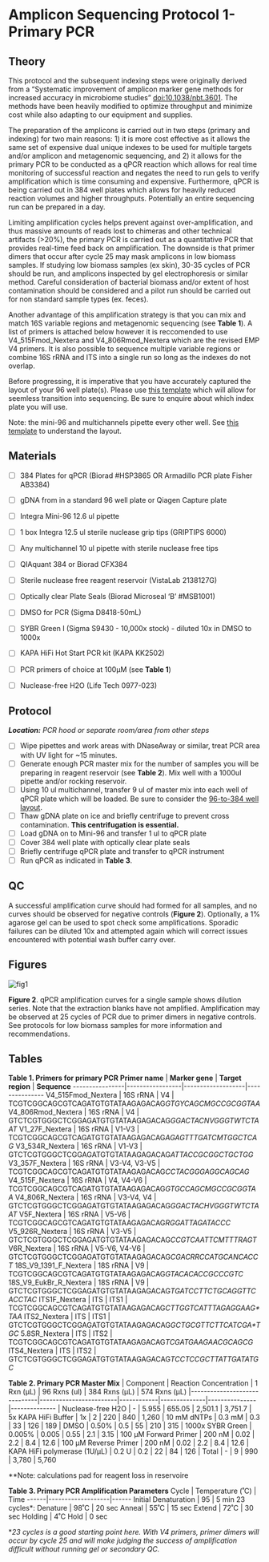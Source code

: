 # Amplicon Sequencing Protocol 1- Primary PCR

## Theory
This protocol and the subsequent indexing steps were originally derived from a “Systematic improvement of amplicon marker gene methods for increased accuracy in microbiome studies” [doi:10.1038/nbt.3601](https://www.nature.com/articles/nbt.3601). The methods have been heavily modified to optimize throughput and minimize cost while also adapting to our equipment and supplies.

The preparation of the amplicons is carried out in two steps (primary and indexing) for two main reasons: 1) it is more cost effective as it allows the same set of expensive dual unique indexes to be used for multiple targets and/or amplicon and metagenomic sequencing, and 2) it allows for the primary PCR to be conducted as a qPCR reaction which allows for real time monitoring of successful reaction and negates the need to run gels to verify amplification which is time consuming and expensive. Furthermore, qPCR is being carried out in 384 well plates which allows for heavily reduced reaction volumes and higher throughputs. Potentially an entire sequencing run can be prepared in a day.

Limiting amplification cycles helps prevent against over-amplification, and thus massive amounts of reads lost to chimeras and other technical artifacts (>20%), the primary PCR is carried out as a quantitative PCR that provides real-time feed back on amplification. The downside is that primer dimers that occur after cycle 25 may mask amplicons in low biomass samples. If studying low biomass samples (ex skin), 30-35 cycles of PCR should be run, and amplicons inspected by gel electrophoresis or similar method. Careful consideration of bacterial biomass and/or extent of host contamination should be considered and a pilot run should be carried out for non standard sample types (ex. feces).

Another advantage of this amplification strategy is that you can mix and match 16S variable regions and metagenomic sequencing (see **Table 1**). A list of primers is attached below however it is reccomended to use V4_515Fmod_Nextera and V4_806Rmod_Nextera which are the revised EMP V4 primers. It is also possible to sequence multiple variable regions or combine 16S rRNA and ITS into a single run so long as the indexes do not overlap.

Before progressing, it is imperative that you have accurately captured the layout of your 96 well plate(s). Please use [this template](https://github.com/BisanzLab/OHMC_Colaboratory/edit/main/Templates/IndexTrackingSheet.xlsx) which will allow for seemless transition into sequencing. Be sure to enquire about which index plate you will use.

Note: the mini-96 and multichannels pipette every other well.  See [this template](https://github.com/BisanzLab/OHMC_Colaboratory/blob/main/Templates/96_to_384_Integra.xlsx) to understand the layout.

## Materials

- [ ] 384 Plates for qPCR (Biorad #HSP3865 OR Armadillo PCR plate Fisher AB3384)
- [ ] gDNA from in a standard 96 well plate or Qiagen Capture plate
- [ ] Integra Mini-96 12.6 ul pipette
- [ ] 1 box Integra 12.5 ul sterile nuclease grip tips (GRIPTIPS 6000)
- [ ] Any multichannel 10 ul pipette with sterile nuclease free tips
- [ ] QIAquant 384 or Biorad CFX384
- [ ] Sterile nuclease free reagent reservoir (VistaLab 2138127G)
- [ ] Optically clear Plate Seals (Biorad Microseal ‘B’ #MSB1001)
- [ ] DMSO for PCR (Sigma D8418-50mL)
- [ ] SYBR Green I (Sigma S9430 - 10,000x stock) - diluted 10x in DMSO to 1000x
- [ ] KAPA HiFi Hot Start PCR kit (KAPA KK2502)
- [ ] PCR primers of choice at 100µM (see **Table 1**)
- [ ] Nuclease-free H2O (Life Tech 0977-023)


## Protocol
***Location:** PCR hood or separate room/area from other steps*
- [ ] Wipe pipettes and work areas with DNaseAway or similar, treat PCR area with UV light for ~15 minutes.
- [ ] Generate enough PCR master mix for the number of samples you will be preparing in reagent reservoir (see **Table 2**). Mix well with a 1000ul pipette and/or rocking reservoir.
- [ ] Using 10 ul multichannel, transfer 9 ul of master mix into each well of qPCR plate which will be loaded. Be sure to consider the [96-to-384 well layout](https://github.com/BisanzLab/OHMC_Colaboratory/blob/main/Templates/96_to_384_Integra.xlsx).
- [ ] Thaw gDNA plate on ice and briefly centrifuge to prevent cross contamination. **This centrifugation is essential.**
- [ ] Load gDNA on to Mini-96 and transfer 1 ul to qPCR plate
- [ ] Cover 384 well plate with optically clear plate seals
- [ ] Briefly centrifuge qPCR plate and transfer to qPCR instrument
- [ ] Run qPCR as indicated in **Table 3**.

## QC
A successful amplification curve should had formed for all samples, and no curves should be observed for negative controls (**Figure 2**). Optionally, a 1% agarose gel can be used to spot check some amplifications. Sporadic failures can be diluted 10x and attempted again which will correct issues encountered with potential wash buffer carry over.

## Figures

![fig1](https://github.com/jbisanz/AmpliconSeq/blob/master/images/ampcurves.png)

**Figure 2**. qPCR amplification curves for a single sample shows dilution series. Note that the extraction blanks have not amplified. Amplification may be observed at 25 cycles of PCR due to primer dimers in negative controls. See protocols for low biomass samples for more information and recommendations.

## Tables

**Table 1. Primers for primary PCR**
**Primer name** | **Marker gene** | **Target region** | **Sequence**
----------------|-----------------|-------------------|---------------
V4_515Fmod_Nextera | 16S rRNA | V4 |         TCGTCGGCAGCGTCAGATGTGTATAAGAGACAG*GTGYCAGCMGCCGCGGTAA*
V4_806Rmod_Nextera | 16S rRNA | V4 |         GTCTCGTGGGCTCGGAGATGTGTATAAGAGACAG*GGACTACNVGGGTWTCTAAT*
V1_27F_Nextera | 16S rRNA | V1-V3 |          TCGTCGGCAGCGTCAGATGTGTATAAGAGACAG*AGAGTTTGATCMTGGCTCAG*
V3_534R_Nextera | 16S rRNA | V1-V3 |         GTCTCGTGGGCTCGGAGATGTGTATAAGAGACAG*ATTACCGCGGCTGCTGG*
V3_357F_Nextera | 16S rRNA | V3-V4, V3-V5 |  TCGTCGGCAGCGTCAGATGTGTATAAGAGACAG*CCTACGGGAGGCAGCAG*
V4_515F_Nextera | 16S rRNA | V4, V4-V6 |     TCGTCGGCAGCGTCAGATGTGTATAAGAGACAG*GTGCCAGCMGCCGCGGTAA*
V4_806R_Nextera | 16S rRNA | V3-V4, V4 |     GTCTCGTGGGCTCGGAGATGTGTATAAGAGACAG*GGACTACHVGGGTWTCTAAT*
V5F_Nextera  | 16S rRNA | V5-V6 |            TCGTCGGCAGCGTCAGATGTGTATAAGAGACAG*RGGATTAGATACCC*
V5_926R_Nextera | 16S rRNA | V3-V5 |         GTCTCGTGGGCTCGGAGATGTGTATAAGAGACAG*CCGTCAATTCMTTTRAGT*
V6R_Nextera | 16S rRNA | V5-V6, V4-V6 |      GTCTCGTGGGCTCGGAGATGTGTATAAGAGACAG*CGACRRCCATGCANCACCT*
18S_V9_1391_F_Nextera | 18S rRNA | V9 |      TCGTCGGCAGCGTCAGATGTGTATAAGAGACAG*GTACACACCGCCCGTC*
18S_V9_EukBr_R_Nextera | 18S rRNA | V9 |     GTCTCGTGGGCTCGGAGATGTGTATAAGAGACAG*TGATCCTTCTGCAGGTTCACCTAC*
ITS1F_Nextera | ITS | ITS1 |                 TCGTCGGCAGCGTCAGATGTGTATAAGAGACAG*CTTGGTCATTTAGAGGAAG\*TAA*
ITS2_Nextera | ITS | ITS1 |                  GTCTCGTGGGCTCGGAGATGTGTATAAGAGACAG*GCTGCGTTCTTCATCGA\*TGC*
5.8SR_Nextera | ITS | ITS2 |                 TCGTCGGCAGCGTCAGATGTGTATAAGAGACAG*TCGATGAAGAACGCAGCG*
ITS4_Nextera | ITS | ITS2 |                  GTCTCGTGGGCTCGGAGATGTGTATAAGAGACAG*TCCTCCGCTTATTGATATGC*

**Table 2. Primary PCR Master Mix**
| Component                    | Reaction Concentration | 1 Rxn (µL) | 96 Rxns (ul) | 384 Rxns (µL) | 574 Rxns (µL)
|------------------------------|------------------------|------------|--------------|---------------|--------------
| Nuclease-free H2O            | -                      |    5.955   | 655.05       |  2,501.1      |  3,751.7
| 5x KAPA HiFi Buffer          | 1x                     |     2      |    220       |   840         |  1,260
| 10 mM dNTPs                  | 0.3 mM                 |  0.3       | 33           |   126         |  189
| DMSO                         | 0.50%                  | 0.5        | 55           | 210           | 315
| 1000x SYBR Green             | 0.005%                 | 0.005      | 0.55         | 2.1           | 3.15
| 100 µM Forward Primer        | 200 nM                 | 0.02       | 2.2          | 8.4           | 12.6
| 100 µM Reverse Primer        | 200 nM                 | 0.02       | 2.2          | 8.4            | 12.6
| KAPA HiFi polymerase (1U/µL) | 0.2 U                  | 0.2        | 22           | 84            | 126
| Total                        | -                      | 9          | 990          | 3,780         | 5,760

\**Note: calculations pad for reagent loss in reservoire

**Table 3. Primary PCR Amplification Parameters**
Cycle |	Temperature (˚C)  | Time
------|-------------------|------
Initial Denaturation   |	95	| 5 min
23 cycles\*:
Denature | 98˚C | 20 sec
Anneal | 55˚C	| 15 sec
Extend | 72˚C | 30 sec
Holding	| 4˚C	Hold | 0 sec

\**23 cycles is a good starting point here. With V4 primers, primer dimers will occur by cycle 25 and will make judging the success of amplification difficult without running gel or secondary QC.*

